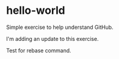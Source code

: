 # hello-world
Simple exercise to help understand GitHub.

I'm adding an update to this exercise.

Test for rebase command. 
